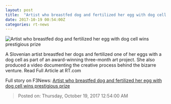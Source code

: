 ```yaml
---
layout: post
title:  "Artist who breastfed dog and fertilized her egg with dog cell wins prestigious prize"
date: 2017-10-19 00:54:00Z
categories: rt-news
---
```


![Artist who breastfed dog and fertilized her egg with dog cell wins prestigious prize](https://cdni.rt.com/files/2017.10/article/59e7abcefc7e93de5a8b4567.jpg)

A Slovenian artist breastfed her dogs and fertilized one of her eggs with a dog cell as part of an award-winning three-month art project. She also produced a video documenting the creative process behind the bizarre venture. Read Full Article at RT.com


Full story on F3News: [Artist who breastfed dog and fertilized her egg with dog cell wins prestigious prize](http://www.f3nws.com/n/aUaejB)

> Posted on: Thursday, October 19, 2017 12:54:00 AM
